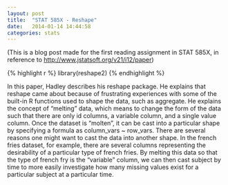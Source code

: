 ```yaml
---
layout: post
title:  "STAT 585X - Reshape"
date:   2014-01-14 14:44:58
categories: stats
---
```


(This is a blog post made for the first reading assignment in STAT 585X, in reference to http://www.jstatsoft.org/v21/i12/paper)

{% highlight r %}
library(reshape2)
{% endhighlight %}

In this paper, Hadley describes his reshape package. He explains that reshape came about because of frustrating experiences with some of the built-in R functions used to shape the data, such as aggregate. He explains the concept of “melting” data, which means to change the form of the data such that there are only id columns, a variable column, and a single value column. Once the dataset is “molten”, it can be cast into a particular shape by specifying a formula as column_vars ~ row_vars. There are several reasons one might want to cast the data into another shape. In the french fries dataset, for example, there are several columns representing the desirability of a particular type of french fries. By melting this data so that the type of french fry is the “variable” column, we can then cast subject by time to more easily investigate how many missing values exist for a particular subject at a particular time.
